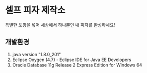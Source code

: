 # 셀프 피자 제작소
특별한 토핑을 넣어 세상에서 하나뿐인 내 피자를 완성하세요!
## 개발환경
1.  java version "1.8.0_201"  
2.  Eclipse Oxygen (4.7) - Eclipse IDE for Java EE Developers  
3.  Oracle Database 11g Release 2 Express Edition for Windows 64  
